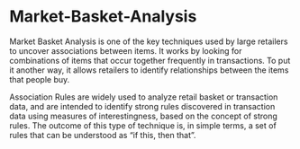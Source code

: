 # Market-Basket-Analysis
Market Basket Analysis is one of the key techniques used by large retailers to uncover associations between items. It works by looking for combinations of items that occur together frequently in transactions. To put it another way, it allows retailers to identify relationships between the items that people buy.

Association Rules are widely used to analyze retail basket or transaction data, and are intended to identify strong rules discovered in transaction data using measures of interestingness, based on the concept of strong rules. The outcome of this type of technique is, in simple terms, a set of rules that can be understood as “if this, then that”.
